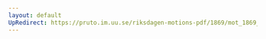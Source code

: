 ```yaml
---
layout: default
UpRedirect: https://pruto.im.uu.se/riksdagen-motions-pdf/1869/mot_1869__ak__321.pdf
---
```

